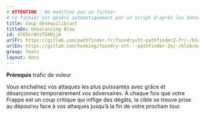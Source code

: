 ```yaml
---
# ATTENTION : Ne modifiez pas ce fichier
# Ce fichier est généré automatiquement par un script d'après les données du module Foundry VTT officiel et de sa traduction
title: Coup déséquilibrant
titleEn: Unbalancing Blow
id: 4f65nrWVzTG8Njj8
urlFr: https://gitlab.com/pathfinder-fr/foundryvtt-pathfinder2-fr/-/blob/master/data/feats/4f65nrWVzTG8Njj8.htm
urlEn: https://gitlab.com/hooking/foundry-vtt---pathfinder-2e/-/blob/master/packs/data/feats.db/unbalancing-blow.json
group: feats
layout: dons
---
```

**Prérequis** trafic de voleur

Vous enchaînez vos attaques les plus puissantes avec grâce et désarçonnez temporairement vos adversaires. À chaque fois que votre Frappe est un coup critique qui inflige des dégâts, la cible se trouve prise au dépourvu face à vos attaques jusqu’à la fin de votre prochain tour.


